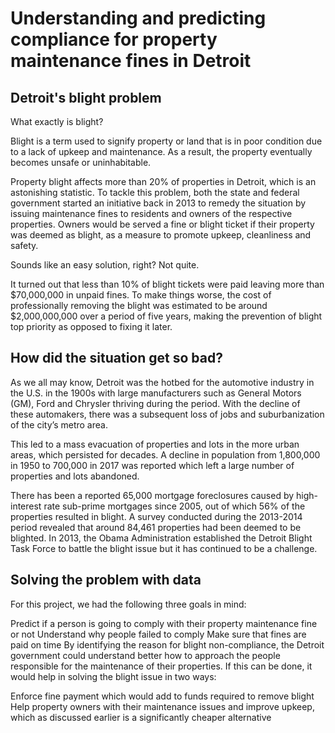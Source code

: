# Understanding and predicting compliance for property maintenance fines in Detroit

## Detroit's blight problem

What exactly is blight?

Blight is a term used to signify property or land that is in poor condition due to a lack of upkeep and maintenance. As a result, the property eventually becomes unsafe or uninhabitable.

Property blight affects more than 20% of properties in Detroit, which is an astonishing statistic. To tackle this problem, both the state and federal government started an initiative back in 2013 to remedy the situation by issuing maintenance fines to residents and owners of the respective properties. Owners would be served a fine or blight ticket if their property was deemed as blight, as a measure to promote upkeep, cleanliness and safety.

Sounds like an easy solution, right? Not quite.

It turned out that less than 10% of blight tickets were paid leaving more than $70,000,000 in unpaid fines. To make things worse, the cost of professionally removing the blight was estimated to be around $2,000,000,000 over a period of five years, making the prevention of blight top priority as opposed to fixing it later.

## How did the situation get so bad?

As we all may know, Detroit was the hotbed for the automotive industry in the U.S. in the 1900s with large manufacturers such as General Motors (GM), Ford and Chrysler thriving during the period. With the decline of these automakers, there was a subsequent loss of jobs and suburbanization of the city’s metro area.

This led to a mass evacuation of properties and lots in the more urban areas, which persisted for decades. A decline in population from 1,800,000 in 1950 to 700,000 in 2017 was reported which left a large number of properties and lots abandoned.

There has been a reported 65,000 mortgage foreclosures caused by high-interest rate sub-prime mortgages since 2005, out of which 56% of the properties resulted in blight. A survey conducted during the 2013-2014 period revealed that around 84,461 properties had been deemed to be blighted. In 2013, the Obama Administration established the Detroit Blight Task Force to battle the blight issue but it has continued to be a challenge.

## Solving the problem with data

For this project, we had the following three goals in mind:

Predict if a person is going to comply with their property maintenance fine or not
Understand why people failed to comply
Make sure that fines are paid on time
By identifying the reason for blight non-compliance, the Detroit government could understand better how to approach the people responsible for the maintenance of their properties. If this can be done, it would help in solving the blight issue in two ways:

Enforce fine payment which would add to funds required to remove blight
Help property owners with their maintenance issues and improve upkeep, which as discussed earlier is a significantly cheaper alternative
